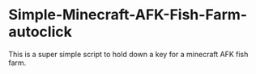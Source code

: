 # Simple-Minecraft-AFK-Fish-Farm-autoclick
This is a super simple script to hold down a key for a minecraft AFK fish farm.
